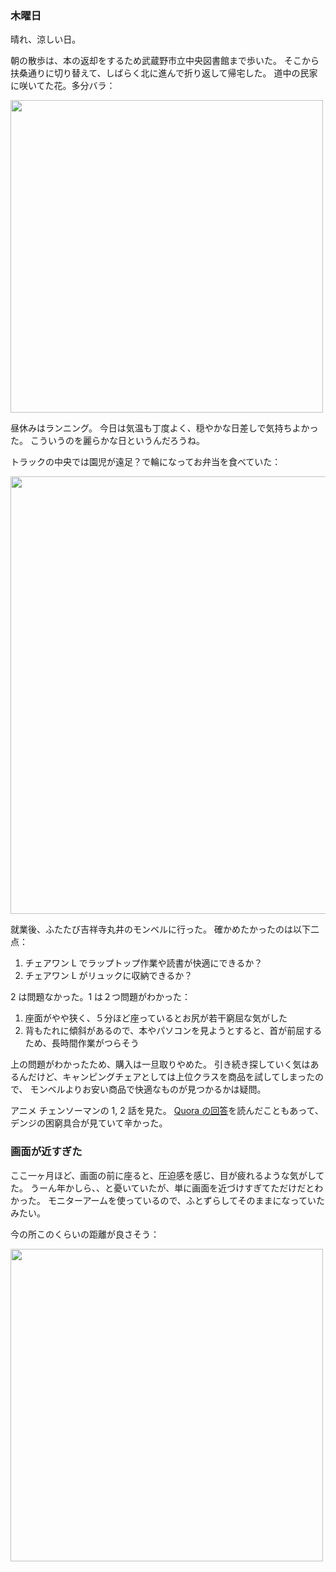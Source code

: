 ### 木曜日

晴れ、涼しい日。

朝の散歩は、本の返却をするため武蔵野市立中央図書館まで歩いた。
そこから扶桑通りに切り替えて、しばらく北に進んで折り返して帰宅した。
道中の民家に咲いてた花。多分バラ：

<img src="https://i.imgur.com/A64ty09.jpg" width="500">

昼休みはランニング。
今日は気温も丁度よく、穏やかな日差しで気持ちよかった。
こういうのを麗らかな日というんだろうね。

トラックの中央では園児が遠足？で輪になってお弁当を食べていた：

<img src="https://i.imgur.com/tTVR5Jv.jpg" width="700">

就業後、ふたたび吉祥寺丸井のモンベルに行った。
確かめたかったのは以下二点：

1. チェアワン L でラップトップ作業や読書が快適にできるか？
1. チェアワン L がリュックに収納できるか？

2 は問題なかった。1 は２つ問題がわかった：

1. 座面がやや狭く、５分ほど座っているとお尻が若干窮屈な気がした
1. 背もたれに傾斜があるので、本やパソコンを見ようとすると、首が前屈するため、長時間作業がつらそう

上の問題がわかったため、購入は一旦取りやめた。
引き続き探していく気はあるんだけど、キャンピングチェアとしては上位クラスを商品を試してしまったので、
モンベルよりお安い商品で快適なものが見つかるかは疑問。

アニメ チェンソーマンの 1, 2 話を見た。
[Quora の回答](https://qr.ae/pvx9e4)を読んだこともあって、
デンジの困窮具合が見ていて辛かった。

### 画面が近すぎた

ここ一ヶ月ほど、画面の前に座ると、圧迫感を感じ、目が疲れるような気がしてた。
うーん年かしら、、と憂いていたが、単に画面を近づけすぎてただけだとわかった。
モニターアームを使っているので、ふとずらしてそのままになっていたみたい。

今の所このくらいの距離が良さそう：

<img src="https://i.imgur.com/a1XZw4a.jpg" width="500">